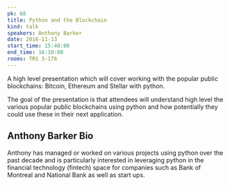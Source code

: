 ```yaml
---
pk: 68
title: Python and the Blockchain
kind: talk
speakers: Anthony Barker
date: 2016-11-13
start_time: 15:40:00
end_time: 16:10:00
rooms: TRS 3-176
---
```


A high level presentation which will cover working with the popular public blockchains: Bitcoin, Ethereum and Stellar with python.

The goal of the presentation is that attendees will understand high level the various popular public blockchains using python and how potentially they could use these in their next application.

## Anthony Barker Bio

Anthony has managed or worked on various projects using python over the past decade and is particularly interested in leveraging python in the financial technology (fintech) space for companies such as Bank of Montreal and National Bank as well as start ups.